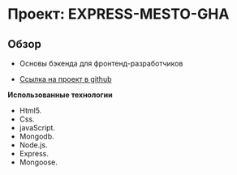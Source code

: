 # Проект: EXPRESS-MESTO-GHA

## Обзор

* Основы бэкенда для фронтенд-разработчиков

* [Ссылка на проект в github](https://meder84.github.io/express-mesto-gha)


**Использованные технологии**

* Html5.
* Css.
* javaScript.
* Mongodb.
* Node.js.
* Express.
* Mongoose.







